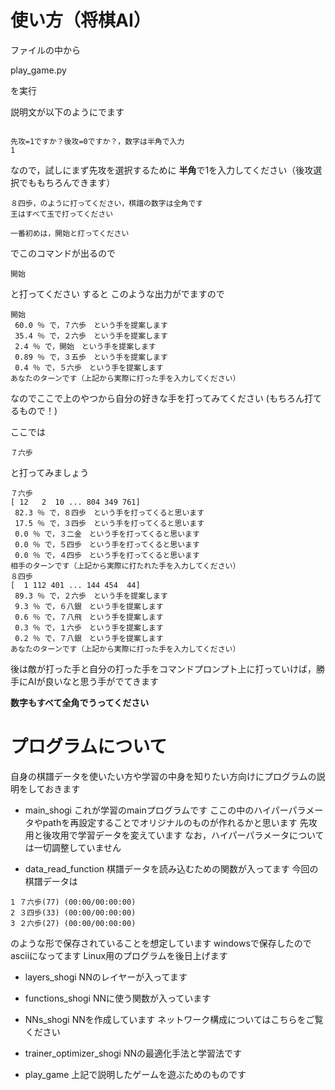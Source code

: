 # 使い方（将棋AI）

ファイルの中から

play_game.py

を実行

説明文が以下のようにでます

```

先攻=1ですか？後攻=0ですか？，数字は半角で入力
1
```

なので，試しにまず先攻を選択するために
**半角**で1を入力してください（後攻選択でももちろんできます）

```
８四歩，のように打ってください，棋譜の数字は全角です
王はすべて玉で打ってください

一番初めは，開始と打ってください
```

でこのコマンドが出るので

```
開始
```

と打ってください
すると
このような出力がでますので


```
開始
 60.0 ％ で，７六歩　という手を提案します
 35.4 ％ で，２六歩　という手を提案します
 2.4 ％ で，開始　という手を提案します
 0.89 ％ で，３五歩　という手を提案します
 0.4 ％ で，５六歩　という手を提案します
あなたのターンです（上記から実際に打った手を入力してください）
```

なのでここで上のやつから自分の好きな手を打ってみてください
(もちろん打てるもので！)

ここでは

```
７六歩
```

と打ってみましょう

```
７六歩
[ 12   2  10 ... 804 349 761]
 82.3 ％ で，８四歩　という手を打ってくると思います
 17.5 ％ で，３四歩　という手を打ってくると思います
 0.0 ％ で，３二金　という手を打ってくると思います
 0.0 ％ で，５四歩　という手を打ってくると思います
 0.0 ％ で，４四歩　という手を打ってくると思います
相手のターンです（上記から実際に打たれた手を入力してください）
８四歩
[  1 112 401 ... 144 454  44]
 89.3 ％ で，２六歩　という手を提案します
 9.3 ％ で，６八銀　という手を提案します
 0.6 ％ で，７八飛　という手を提案します
 0.3 ％ で，１六歩　という手を提案します
 0.2 ％ で，７八銀　という手を提案します
あなたのターンです（上記から実際に打った手を入力してください）
```

後は敵が打った手と自分の打った手をコマンドプロンプト上に打っていけば，勝手にAIが良いなと思う手がでてきます

**数字もすべて全角でうってください**

# プログラムについて

自身の棋譜データを使いたい方や学習の中身を知りたい方向けにプログラムの説明をしておきます

- main_shogi
これが学習のmainプログラムです
ここの中のハイパーパラメータやpathを再設定することでオリジナルのものが作れるかと思います
先攻用と後攻用で学習データを変えています
なお，ハイパーパラメータについては一切調整していません

- data_read_function
棋譜データを読み込むための関数が入ってます
今回の棋譜データは

```
1 ７六歩(77) (00:00/00:00:00)
2 ３四歩(33) (00:00/00:00:00)
3 ２六歩(27) (00:00/00:00:00)
```

のような形で保存されていることを想定しています
windowsで保存したのでasciiになってます
Linux用のプログラムを後日上げます

- layers_shogi
NNのレイヤーが入ってます

- functions_shogi
NNに使う関数が入っています

- NNs_shogi
NNを作成しています
ネットワーク構成についてはこちらをご覧ください

- trainer_optimizer_shogi
NNの最適化手法と学習法です

- play_game
上記で説明したゲームを遊ぶためのものです
